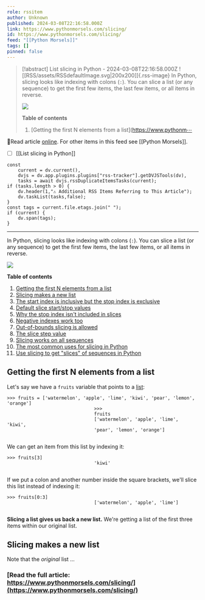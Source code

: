 ```yaml
---
role: rssitem
author: Unknown
published: 2024-03-08T22:16:58.000Z
link: https://www.pythonmorsels.com/slicing/
id: https://www.pythonmorsels.com/slicing/
feed: "[[Python Morsels]]"
tags: []
pinned: false
---
```


> [!abstract] List slicing in Python - 2024-03-08T22:16:58.000Z
> ![[RSS/assets/RSSdefaultImage.svg|200x200]]{.rss-image}
> In Python, slicing looks like indexing with colons (`:`). You can slice a list (or any sequence) to get the first few items, the last few items, or all items in reverse.
> 
> ![](https://i.vimeocdn.com/filter/overlay?src0=https%3A%2F%2Fi.vimeocdn.com%2Fvideo%2F1809471197-6ac16458794fea7dbf99e06573578d8c7d78c395f13e143d7c899431706a0715-d_1920x1080&src1=http%3A%2F%2Ff.vimeocdn.com%2Fp%2Fimages%2Fcrawler_play.png)
> 
> **Table of contents**
> 
> 1. [Getting the first N elements from a list](https://www.pythonm⋯

🔗Read article [online](https://www.pythonmorsels.com/slicing/). For other items in this feed see [[Python Morsels]].

- [ ] [[List slicing in Python]]

~~~dataviewjs
const
    current = dv.current(),
	dvjs = dv.app.plugins.plugins["rss-tracker"].getDVJSTools(dv),
	tasks = await dvjs.rssDuplicateItemsTasks(current);
if (tasks.length > 0) {
	dv.header(1,"⚠ Additional RSS Items Referring to This Article");
    dv.taskList(tasks,false);
}
const tags = current.file.etags.join(" ");
if (current) {
	dv.span(tags);
}
~~~

- - -
In Python, slicing looks like indexing with colons (`:`). You can slice a list (or any sequence) to get the first few items, the last few items, or all items in reverse.

![](https://i.vimeocdn.com/filter/overlay?src0=https%3A%2F%2Fi.vimeocdn.com%2Fvideo%2F1809471197-6ac16458794fea7dbf99e06573578d8c7d78c395f13e143d7c899431706a0715-d_1920x1080&src1=http%3A%2F%2Ff.vimeocdn.com%2Fp%2Fimages%2Fcrawler_play.png)

**Table of contents**

1. [Getting the first N elements from a list](https://www.pythonmorsels.com/slicing/#getting-the-first-n-elements-from-a-list)
2. [Slicing makes a new list](https://www.pythonmorsels.com/slicing/#slicing-makes-a-new-list)
3. [The start index is inclusive but the stop index is exclusive](https://www.pythonmorsels.com/slicing/#the-start-index-is-inclusive-but-the-stop-index-is-exclusive)
4. [Default slice start/stop values](https://www.pythonmorsels.com/slicing/#default-slice-startstop-values)
5. [Why the stop index isn't included in slices](https://www.pythonmorsels.com/slicing/#why-the-stop-index-isnt-included-in-slices)
6. [Negative indexes work too](https://www.pythonmorsels.com/slicing/#negative-indexes-work-too)
7. [Out-of-bounds slicing is allowed](https://www.pythonmorsels.com/slicing/#out-of-bounds-slicing-is-allowed)
8. [The slice step value](https://www.pythonmorsels.com/slicing/#the-slice-step-value)
9. [Slicing works on all sequences](https://www.pythonmorsels.com/slicing/#slicing-works-on-all-sequences)
10. [The most common uses for slicing in Python](https://www.pythonmorsels.com/slicing/#the-most-common-uses-for-slicing-in-python)
11. [Use slicing to get "slices" of sequences in Python](https://www.pythonmorsels.com/slicing/#use-slicing-to-get-slices-of-sequences-in-python)

## Getting the first N elements from a list

Let's say we have a `fruits` variable that points to a [list](https://www.pythonmorsels.com/what-are-lists/):

```undefined
>>> fruits = ['watermelon', 'apple', 'lime', 'kiwi', 'pear', 'lemon', 'orange']
                                >>>
                                fruits
                                ['watermelon', 'apple', 'lime', 'kiwi',
                                'pear', 'lemon', 'orange']
                                
```

We can get an item from this list by indexing it:

```undefined
>>> fruits[3]
                                'kiwi'
                                
```

If we put a colon and another number inside the square brackets, we'll slice this list instead of indexing it:

```undefined
>>> fruits[0:3]
                                ['watermelon', 'apple', 'lime']
                                
```

**Slicing a list gives us back a new list.** We're getting a list of the first three items within our original list.

## Slicing makes a new list

Note that the _original_ list …

### [Read the full article: https://www.pythonmorsels.com/slicing/](https://www.pythonmorsels.com/slicing/)